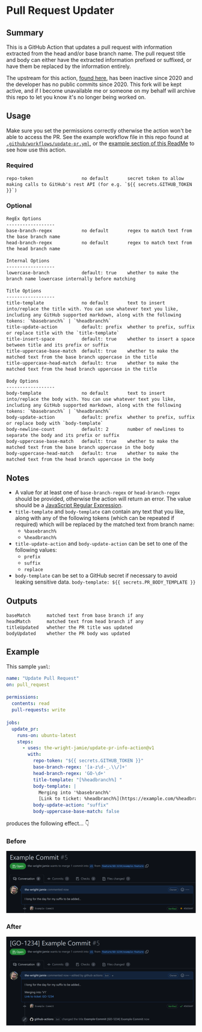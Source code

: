 # Pull Request Updater

## Summary

This is a GitHub Action that updates a pull request with information extracted from the head and/or base branch name. The pull request title and body can either have the extracted information prefixed or suffixed, or have them be replaced by the information entirely.

The upstream for this action, [found here](https://github.com/tzkhan/pr-update-action), has been inactive since 2020 and the developer has no public commits since 2020. This fork will be kept active, and if I become unavailable me or someone on my behalf will archive this repo to let you know it's no longer being worked on.

## Usage

Make sure you set the permissions correctly otherwise the action won't be able to access the PR. See the example workflow file in this repo found at [`.github/workflows/update-pr.yml`](.github/workflows/update-pr.yml), or the [example section of this ReadMe](#example) to see how use this action.

### Required

```text
repo-token                  no default       secret token to allow making calls to GitHub's rest API (for e.g. `${{ secrets.GITHUB_TOKEN }}`)
```

### Optional

```text
RegEx Options
------------------
base-branch-regex           no default       regex to match text from the base branch name
head-branch-regex           no default       regex to match text from the head branch name

Internal Options
------------------
lowercase-branch            default: true    whether to make the branch name lowercase internally before matching

Title Options
------------------
title-template              no default       text to insert into/replace the title with. You can use whatever text you like, including any GitHub supported markdown, along with the following tokens: `%basebranch%` | `%headbranch%`
title-update-action         default: prefix  whether to prefix, suffix or replace title with the `title-template`
title-insert-space          default: true    whether to insert a space between title and its prefix or suffix
title-uppercase-base-match  default: true    whether to make the matched text from the base branch uppercase in the title
title-uppercase-head-match  default: true    whether to make the matched text from the head branch uppercase in the title

Body Options
------------------
body-template               no default       text to insert into/replace the body with. You can use whatever text you like, including any GitHub supported markdown, along with the following tokens: `%basebranch%` | `%headbranch%`
body-update-action          default: prefix  whether to prefix, suffix or replace body with `body-template`
body-newline-count          default: 2       number of newlines to separate the body and its prefix or suffix
body-uppercase-base-match   default: true    whether to make the matched text from the base branch uppercase in the body
body-uppercase-head-match   default: true    whether to make the matched text from the head branch uppercase in the body
```

## Notes

- A value for at least one of `base-branch-regex` or `head-branch-regex` should be provided, otherwise the action will return an error. The value should be a [JavaScript Regular Expression](https://developer.mozilla.org/en-US/docs/Web/JavaScript/Guide/Regular_Expressions).
- `title-template` and `body-template` can contain any text that you like, along with any of the following tokens (which can be repeated if required) which will be replaced by the matched text from branch name:
  - `%basebranch%`
  - `%headbranch%`
- `title-update-action` and `body-update-action` can be set to one of the following values:
  - `prefix`
  - `suffix`
  - `replace`
- `body-template` can be set to a GitHub secret if necessary to avoid leaking sensitive data. `body-template: ${{ secrets.PR_BODY_TEMPLATE }}`

## Outputs

```text
baseMatch      matched text from base branch if any
headMatch      matched text from head branch if any
titleUpdated   whether the PR title was updated
bodyUpdated    whether the PR body was updated
```

## Example

This sample `yaml`:

```yaml
name: "Update Pull Request"
on: pull_request

permissions:
  contents: read
  pull-requests: write

jobs:
  update_pr:
    runs-on: ubuntu-latest
    steps:
      - uses: the-wright-jamie/update-pr-info-action@v1
        with:
          repo-token: "${{ secrets.GITHUB_TOKEN }}"
          base-branch-regex: '[a-z\d-_.\\/]+'
          head-branch-regex: 'GO-\d+'
          title-template: "[%headbranch%] "
          body-template: |
            Merging into '%basebranch%'
            [Link to ticket: %headbranch%](https://example.com/%headbranch%)
          body-update-action: "suffix"
          body-uppercase-base-match: false
```

produces the following effect... :point_down:

### Before

![pr before](img/pr-before.png)

### After

![pr after](img/pr-after.png)
